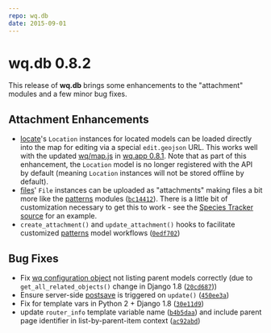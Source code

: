 ```yaml
---
repo: wq.db
date: 2015-09-01
---
```


# wq.db 0.8.2

This release of **wq.db** brings some enhancements to the "attachment" modules and a few minor bug fixes.

## Attachment Enhancements
- [locate](../wq.db/patterns.md)'s `Location` instances for located models can be loaded directly into the map for editing via a special `edit.geojson` URL.  This works well with the updated [wq/map.js](../@wq/map.md) in [wq.app 0.8.1](./wq.app-0.8.1.md).  Note that as part of this enhancement, the `Location` model is no longer registered with the API by default (meaning `Location` instances will not be stored offline by default).
- [files](../wq.db/patterns.md)' `File` instances can be uploaded as "attachments" making files a bit more like the [patterns](../wq.db/patterns.md) modules ([`bc14412`](https://github.com/wq/wq.db/commit/bc14412)).  There is a little bit of customization necessary to get this to work - see the [Species Tracker source](https://github.com/powered-by-wq/species.wq.io/blob/v0.2.0/db/reports/serializers.py#L1-L15) for an example.
- `create_attachment()` and `update_attachment()` hooks to facilitate customized [patterns](../wq.db/patterns.md) model workflows ([`0edf702`](https://github.com/wq/wq.db/commit/0edf702))

## Bug Fixes
- Fix [wq configuration object](../config.md) not listing parent models correctly (due to `get_all_related_objects()` change in Django 1.8 ([`20cd687`](https://github.com/wq/wq.db/commit/20cd687)))
- Ensure server-side [postsave](../wq.db/views.md) is triggered on `update()` ([`450ee3a`](https://github.com/wq/wq.db/commit/450ee3a))
- Fix for template vars in Python 2 + Django 1.8 ([`30e11d9`](https://github.com/wq/wq.db/commit/30e11d9))
- update `router_info` template variable name ([`b4b5daa`](https://github.com/wq/wq.db/commit/b4b5daa)) and include parent page identifier in list-by-parent-item context ([`ac92abd`](https://github.com/wq/wq.db/commit/ac92abd))
